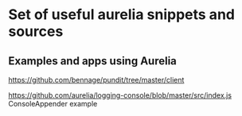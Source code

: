 # Set of useful aurelia snippets and sources

## Examples and apps using Aurelia
https://github.com/bennage/pundit/tree/master/client

https://github.com/aurelia/logging-console/blob/master/src/index.js     ConsoleAppender example
